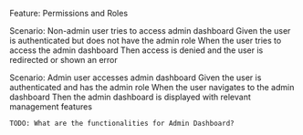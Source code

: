 Feature: Permissions and Roles

  Scenario: Non-admin user tries to access admin dashboard
    Given the user is authenticated but does not have the admin role
    When the user tries to access the admin dashboard
    Then access is denied and the user is redirected or shown an error

  Scenario: Admin user accesses admin dashboard
    Given the user is authenticated and has the admin role
    When the user navigates to the admin dashboard
    Then the admin dashboard is displayed with relevant management features

    TODO: What are the functionalities for Admin Dashboard?